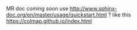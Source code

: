 MR doc coming soon
use http://www.sphinx-doc.org/en/master/usage/quickstart.html ?
like this https://colmap.github.io/index.html
